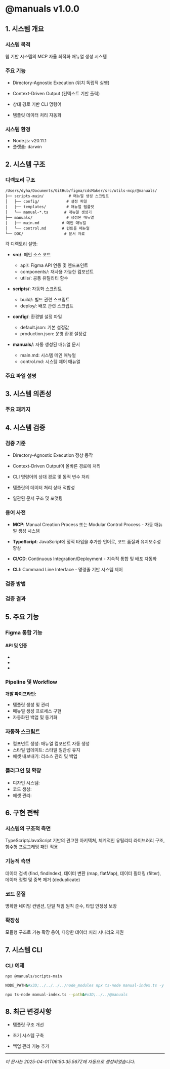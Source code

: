 # @manuals v1.0.0

## 1. 시스템 개요

### 시스템 목적

웹 기반 시스템의 MCP 자율 최적화 매뉴얼 생성 시스템

### 주요 기능


- Directory-Agnostic Execution (위치 독립적 실행)

- Context-Driven Output (컨텍스트 기반 출력)

- 상대 경로 기반 CLI 명령어

- 템플릿 데이터 처리 자동화

### 시스템 환경

- Node.js: v20.11.1
- 플랫폼: darwin

## 2. 시스템 구조

### 디렉토리 구조

```
/Users/dyha/Documents/GitHub/figma/cdsMaker/src/utils-mcp/@manuals/
├── scripts-main/           # 매뉴얼 생성 스크립트
│   ├── config/            # 설정 파일
│   ├── templates/         # 매뉴얼 템플릿
│   └── manual-*.ts       # 매뉴얼 생성기
├── manuals/               # 생성된 매뉴얼
│   ├── main.md          # 메인 매뉴얼
│   └── control.md       # 컨트롤 매뉴얼
└── DOC/                  # 문서 자료
```

각 디렉토리 설명:

- **src/**: 메인 소스 코드

  - api/: Figma API 연동 및 엔드포인트
  - components/: 재사용 가능한 컴포넌트
  - utils/: 공통 유틸리티 함수

- **scripts/**: 자동화 스크립트

  - build/: 빌드 관련 스크립트
  - deploy/: 배포 관련 스크립트

- **config/**: 환경별 설정 파일

  - default.json: 기본 설정값
  - production.json: 운영 환경 설정값

- **manuals/**: 자동 생성된 매뉴얼 문서
  - main.md: 시스템 메인 매뉴얼
  - control.md: 시스템 제어 매뉴얼

### 주요 파일 설명


## 3. 시스템 의존성

### 주요 패키지


## 4. 시스템 검증

### 검증 기준


- Directory-Agnostic Execution 정상 동작

- Context-Driven Output이 올바른 경로에 처리

- CLI 명령어의 상대 경로 및 동적 변수 처리

- 템플릿의 데이터 처리 상태 적합성

- 일관된 문서 구조 및 포맷팅

### 용어 사전


- **MCP**: Manual Creation Process 또는 Modular Control Process - 자동 매뉴얼 생성 시스템

- **TypeScript**: JavaScript에 정적 타입을 추가한 언어로, 코드 품질과 유지보수성 향상

- **CI/CD**: Continuous Integration/Deployment - 지속적 통합 및 배포 자동화

- **CLI**: Command Line Interface - 명령줄 기반 시스템 제어

### 검증 방법


### 검증 결과


## 5. 주요 기능

### Figma 통합 기능

#### API 및 인증

- 
- 
- 

### Pipeline 및 Workflow

**개발 파이프라인:**

- 템플릿 생성 및 관리
- 매뉴얼 생성 프로세스 구현
- 자동화된 백업 및 동기화

### 자동화 스크립트

- 컴포넌트 생성: 매뉴얼 컴포넌트 자동 생성
- 스타일 업데이트: 스타일 일관성 유지
- 에셋 내보내기: 리소스 관리 및 백업

### 플러그인 및 확장

- 디자인 시스템: 
- 코드 생성: 
- 에셋 관리: 

## 6. 구현 전략

### 시스템의 구조적 측면

TypeScript/JavaScript 기반의 견고한 아키텍처, 체계적인 유틸리티 라이브러리 구조, 함수형 프로그래밍 패턴 적용

### 기능적 측면

데이터 검색 (find, findIndex), 데이터 변환 (map, flatMap), 데이터 필터링 (filter), 데이터 정렬 및 중복 제거 (deduplicate)

### 코드 품질

명확한 네이밍 컨벤션, 단일 책임 원칙 준수, 타입 안정성 보장

### 확장성

모듈형 구조로 기능 확장 용이, 다양한 데이터 처리 시나리오 지원

## 7. 시스템 CLI

### CLI 예제


```bash
npx @manuals/scripts-main
```


```bash
NODE_PATH&#x3D;../../../../node_modules npx ts-node manual-index.ts -y
```


```bash
npx ts-node manual-index.ts --path&#x3D;../../@manuals
```


## 8. 최근 변경사항


- 템플릿 구조 개선

- 초기 시스템 구축

- 백업 관리 기능 추가

---

_이 문서는 2025-04-01T06:50:35.567Z에 자동으로 생성되었습니다._
